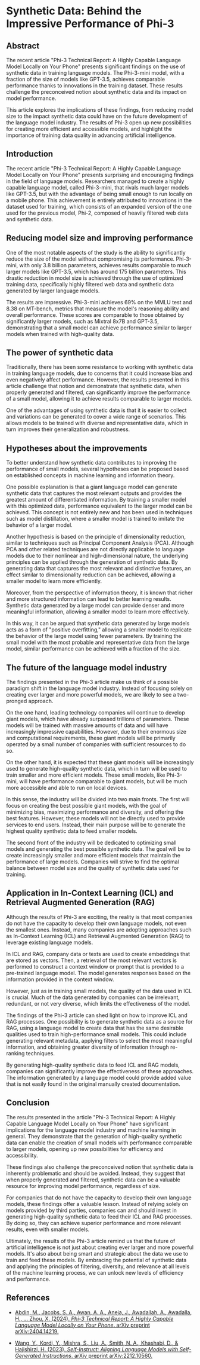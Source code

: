 # Synthetic Data: Behind the Impressive Performance of Phi-3

## Abstract
The recent article "Phi-3 Technical Report: A Highly Capable Language Model Locally on Your Phone" presents significant findings on the use of synthetic data in training language models. The Phi-3-mini model, with a fraction of the size of models like GPT-3.5, achieves comparable performance thanks to innovations in the training dataset. These results challenge the preconceived notion about synthetic data and its impact on model performance.

This article explores the implications of these findings, from reducing model size to the impact synthetic data could have on the future development of the language model industry. The results of Phi-3 open up new possibilities for creating more efficient and accessible models, and highlight the importance of training data quality in advancing artificial intelligence.

## Introduction

The recent article "Phi-3 Technical Report: A Highly Capable Language Model Locally on Your Phone" presents surprising and encouraging findings in the field of language models. Researchers managed to create a highly capable language model, called Phi-3-mini, that rivals much larger models like GPT-3.5, but with the advantage of being small enough to run locally on a mobile phone. This achievement is entirely attributed to innovations in the dataset used for training, which consists of an expanded version of the one used for the previous model, Phi-2, composed of heavily filtered web data and synthetic data.

## Reducing model size and improving performance

One of the most notable aspects of the study is the ability to significantly reduce the size of the model without compromising its performance. Phi-3-mini, with only 3.8 billion parameters, achieves results comparable to much larger models like GPT-3.5, which has around 175 billion parameters. This drastic reduction in model size is achieved through the use of optimized training data, specifically highly filtered web data and synthetic data generated by larger language models.

The results are impressive. Phi-3-mini achieves 69% on the MMLU test and 8.38 on MT-bench, metrics that measure the model's reasoning ability and overall performance. These scores are comparable to those obtained by significantly larger models, such as Mixtral 8x7B and GPT-3.5, demonstrating that a small model can achieve performance similar to larger models when trained with high-quality data.

## The power of synthetic data

Traditionally, there has been some resistance to working with synthetic data in training language models, due to concerns that it could increase bias and even negatively affect performance. However, the results presented in this article challenge that notion and demonstrate that synthetic data, when properly generated and filtered, can significantly improve the performance of a small model, allowing it to achieve results comparable to larger models.

One of the advantages of using synthetic data is that it is easier to collect and variations can be generated to cover a wide range of scenarios. This allows models to be trained with diverse and representative data, which in turn improves their generalization and robustness.

## Hypotheses about the improvements

To better understand how synthetic data contributes to improving the performance of small models, several hypotheses can be proposed based on established concepts in machine learning and information theory.

One possible explanation is that a giant language model can generate synthetic data that captures the most relevant outputs and provides the greatest amount of differentiated information. By training a smaller model with this optimized data, performance equivalent to the larger model can be achieved. This concept is not entirely new and has been used in techniques such as model distillation, where a smaller model is trained to imitate the behavior of a larger model.

Another hypothesis is based on the principle of dimensionality reduction, similar to techniques such as Principal Component Analysis (PCA). Although PCA and other related techniques are not directly applicable to language models due to their nonlinear and high-dimensional nature, the underlying principles can be applied through the generation of synthetic data. By generating data that captures the most relevant and distinctive features, an effect similar to dimensionality reduction can be achieved, allowing a smaller model to learn more efficiently.

Moreover, from the perspective of information theory, it is known that richer and more structured information can lead to better learning results. Synthetic data generated by a large model can provide denser and more meaningful information, allowing a smaller model to learn more effectively.

In this way, it can be argued that synthetic data generated by large models acts as a form of "positive overfitting," allowing a smaller model to replicate the behavior of the large model using fewer parameters. By training the small model with the most probable and representative data from the large model, similar performance can be achieved with a fraction of the size.

## The future of the language model industry

The findings presented in the Phi-3 article make us think of a possible paradigm shift in the language model industry. Instead of focusing solely on creating ever larger and more powerful models, we are likely to see a two-pronged approach.

On the one hand, leading technology companies will continue to develop giant models, which have already surpassed trillions of parameters. These models will be trained with massive amounts of data and will have increasingly impressive capabilities. However, due to their enormous size and computational requirements, these giant models will be primarily operated by a small number of companies with sufficient resources to do so.

On the other hand, it is expected that these giant models will be increasingly used to generate high-quality synthetic data, which in turn will be used to train smaller and more efficient models. These small models, like Phi-3-mini, will have performance comparable to giant models, but will be much more accessible and able to run on local devices.

In this sense, the industry will be divided into two main fronts. The first will focus on creating the best possible giant models, with the goal of minimizing bias, maximizing performance and diversity, and offering the best features. However, these models will not be directly used to provide services to end users. Instead, their main purpose will be to generate the highest quality synthetic data to feed smaller models.

The second front of the industry will be dedicated to optimizing small models and generating the best possible synthetic data. The goal will be to create increasingly smaller and more efficient models that maintain the performance of large models. Companies will strive to find the optimal balance between model size and the quality of synthetic data used for training.

## Application in In-Context Learning (ICL) and Retrieval Augmented Generation (RAG)

Although the results of Phi-3 are exciting, the reality is that most companies do not have the capacity to develop their own language models, not even the smallest ones. Instead, many companies are adopting approaches such as In-Context Learning (ICL) and Retrieval Augmented Generation (RAG) to leverage existing language models.

In ICL and RAG, company data or texts are used to create embeddings that are stored as vectors. Then, a retrieval of the most relevant vectors is performed to construct a context window or prompt that is provided to a pre-trained language model. The model generates responses based on the information provided in the context window.

However, just as in training small models, the quality of the data used in ICL is crucial. Much of the data generated by companies can be irrelevant, redundant, or not very diverse, which limits the effectiveness of the model.

The findings of the Phi-3 article can shed light on how to improve ICL and RAG processes. One possibility is to generate synthetic data as a source for RAG, using a language model to create data that has the same desirable qualities used to train high-performance small models. This could include generating relevant metadata, applying filters to select the most meaningful information, and obtaining greater diversity of information through re-ranking techniques.

By generating high-quality synthetic data to feed ICL and RAG models, companies can significantly improve the effectiveness of these approaches. The information generated by a language model could provide added value that is not easily found in the original manually created documentation.

## Conclusion

The results presented in the article "Phi-3 Technical Report: A Highly Capable Language Model Locally on Your Phone" have significant implications for the language model industry and machine learning in general. They demonstrate that the generation of high-quality synthetic data can enable the creation of small models with performance comparable to larger models, opening up new possibilities for efficiency and accessibility.

These findings also challenge the preconceived notion that synthetic data is inherently problematic and should be avoided. Instead, they suggest that when properly generated and filtered, synthetic data can be a valuable resource for improving model performance, regardless of size.

For companies that do not have the capacity to develop their own language models, these findings offer a valuable lesson. Instead of relying solely on models provided by third parties, companies can and should invest in generating high-quality synthetic data to feed their ICL and RAG processes. By doing so, they can achieve superior performance and more relevant results, even with smaller models.

Ultimately, the results of the Phi-3 article remind us that the future of artificial intelligence is not just about creating ever larger and more powerful models. It's also about being smart and strategic about the data we use to train and feed these models. By embracing the potential of synthetic data and applying the principles of filtering, diversity, and relevance at all levels of the machine learning process, we can unlock new levels of efficiency and performance.

## References

- [Abdin, M., Jacobs, S. A., Awan, A. A., Aneja, J., Awadallah, A., Awadalla, H., ... Zhou, X. (2024). *Phi-3 Technical Report: A Highly Capable Language Model Locally on Your Phone*. arXiv preprint arXiv:2404.14219.](https://arxiv.org/abs/2404.14219)

- [Wang, Y., Kordi, Y., Mishra, S., Liu, A., Smith, N. A., Khashabi, D., & Hajishirzi, H. (2023). *Self-Instruct: Aligning Language Models with Self-Generated Instructions*. arXiv preprint arXiv:2212.10560.](https://arxiv.org/abs/2212.10560)